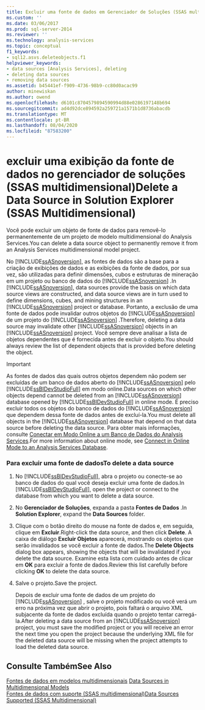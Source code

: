 ```yaml
---
title: Excluir uma fonte de dados em Gerenciador de Soluções (SSAS multidimensional) | Microsoft Docs
ms.custom: ''
ms.date: 03/06/2017
ms.prod: sql-server-2014
ms.reviewer: ''
ms.technology: analysis-services
ms.topic: conceptual
f1_keywords:
- sql12.asvs.deleteobjects.f1
helpviewer_keywords:
- data sources [Analysis Services], deleting
- deleting data sources
- removing data sources
ms.assetid: b45441ef-f909-4736-98b9-cc80d0acac99
author: minewiskan
ms.author: owend
ms.openlocfilehash: d6101c8704579894590994d88e0286197148b694
ms.sourcegitcommit: ad4d92dce894592a259721a1571b1d8736abacdb
ms.translationtype: MT
ms.contentlocale: pt-BR
ms.lasthandoff: 08/04/2020
ms.locfileid: "87583200"
---
```

# <a name="delete-a-data-source-in-solution-explorer-ssas-multidimensional"></a><span data-ttu-id="6b2de-102">excluir uma exibição da fonte de dados no gerenciador de soluções (SSAS multidimensional)</span><span class="sxs-lookup"><span data-stu-id="6b2de-102">Delete a Data Source in Solution Explorer (SSAS Multidimensional)</span></span>
  <span data-ttu-id="6b2de-103">Você pode excluir um objeto de fonte de dados para removê-lo permanentemente de um projeto de modelo multidimensional do Analysis Services.</span><span class="sxs-lookup"><span data-stu-id="6b2de-103">You can delete a data source object to permanently remove it from an Analysis Services multidimensional model project.</span></span>  
  
 <span data-ttu-id="6b2de-104">No [!INCLUDE[ssASnoversion](../../includes/ssasnoversion-md.md)], as fontes de dados são a base para a criação de exibições de dados e as exibições da fonte de dados, por sua vez, são utilizadas para definir dimensões, cubos e estruturas de mineração em um projeto ou banco de dados do [!INCLUDE[ssASnoversion](../../includes/ssasnoversion-md.md)] .</span><span class="sxs-lookup"><span data-stu-id="6b2de-104">In [!INCLUDE[ssASnoversion](../../includes/ssasnoversion-md.md)], data sources provide the basis on which data source views are constructed, and data source views are in turn used to define dimensions, cubes, and mining structures in an [!INCLUDE[ssASnoversion](../../includes/ssasnoversion-md.md)] project or database.</span></span> <span data-ttu-id="6b2de-105">Portanto, a exclusão de uma fonte de dados pode invalidar outros objetos do [!INCLUDE[ssASnoversion](../../includes/ssasnoversion-md.md)] de um projeto do [!INCLUDE[ssASnoversion](../../includes/ssasnoversion-md.md)] .</span><span class="sxs-lookup"><span data-stu-id="6b2de-105">Therefore, deleting a data source may invalidate other [!INCLUDE[ssASnoversion](../../includes/ssasnoversion-md.md)] objects in an [!INCLUDE[ssASnoversion](../../includes/ssasnoversion-md.md)] project.</span></span> <span data-ttu-id="6b2de-106">Você sempre deve analisar a lista de objetos dependentes que é fornecida antes de excluir o objeto.</span><span class="sxs-lookup"><span data-stu-id="6b2de-106">You should always review the list of dependent objects that is provided before deleting the object.</span></span>  
  
> [!IMPORTANT]  
>  <span data-ttu-id="6b2de-107">As fontes de dados das quais outros objetos dependem não podem ser excluídas de um banco de dados aberto do [!INCLUDE[ssASnoversion](../../includes/ssasnoversion-md.md)] pelo [!INCLUDE[ssBIDevStudioFull](../../includes/ssbidevstudiofull-md.md)] em modo online.</span><span class="sxs-lookup"><span data-stu-id="6b2de-107">Data sources on which other objects depend cannot be deleted from an [!INCLUDE[ssASnoversion](../../includes/ssasnoversion-md.md)] database opened by [!INCLUDE[ssBIDevStudioFull](../../includes/ssbidevstudiofull-md.md)] in online mode.</span></span> <span data-ttu-id="6b2de-108">É preciso excluir todos os objetos do banco de dados do [!INCLUDE[ssASnoversion](../../includes/ssasnoversion-md.md)] que dependem dessa fonte de dados antes de excluí-la.</span><span class="sxs-lookup"><span data-stu-id="6b2de-108">You must delete all objects in the [!INCLUDE[ssASnoversion](../../includes/ssasnoversion-md.md)] database that depend on that data source before deleting the data source.</span></span> <span data-ttu-id="6b2de-109">Para obter mais informações, consulte [Conectar em Modo Online a um Banco de Dados do Analysis Services](connect-in-online-mode-to-an-analysis-services-database.md).</span><span class="sxs-lookup"><span data-stu-id="6b2de-109">For more information about online mode, see [Connect in Online Mode to an Analysis Services Database](connect-in-online-mode-to-an-analysis-services-database.md).</span></span>  
  
### <a name="to-delete-a-data-source"></a><span data-ttu-id="6b2de-110">Para excluir uma fonte de dados</span><span class="sxs-lookup"><span data-stu-id="6b2de-110">To delete a data source</span></span>  
  
1.  <span data-ttu-id="6b2de-111">No [!INCLUDE[ssBIDevStudioFull](../../includes/ssbidevstudiofull-md.md)], abra o projeto ou conecte-se ao banco de dados do qual você deseja excluir uma fonte de dados.</span><span class="sxs-lookup"><span data-stu-id="6b2de-111">In [!INCLUDE[ssBIDevStudioFull](../../includes/ssbidevstudiofull-md.md)], open the project or connect to the database from which you want to delete a data source.</span></span>  
  
2.  <span data-ttu-id="6b2de-112">No **Gerenciador de Soluções**, expanda a pasta **Fontes de Dados** .</span><span class="sxs-lookup"><span data-stu-id="6b2de-112">In **Solution Explorer**, expand the **Data Sources** folder.</span></span>  
  
3.  <span data-ttu-id="6b2de-113">Clique com o botão direito do mouse na fonte de dados e, em seguida, clique em **Excluir**.</span><span class="sxs-lookup"><span data-stu-id="6b2de-113">Right-click the data source, and then click **Delete**.</span></span> <span data-ttu-id="6b2de-114">A caixa de diálogo **Excluir Objetos**  aparecerá, mostrando os objetos que serão invalidados se você excluir a fonte de dados.</span><span class="sxs-lookup"><span data-stu-id="6b2de-114">The **Delete Objects**  dialog box appears, showing the objects that will be invalidated if you delete the data source.</span></span> <span data-ttu-id="6b2de-115">Examine esta lista com cuidado antes de clicar em **OK** para excluir a fonte de dados.</span><span class="sxs-lookup"><span data-stu-id="6b2de-115">Review this list carefully before clicking **OK** to delete the data source.</span></span>  
  
4.  <span data-ttu-id="6b2de-116">Salve o projeto.</span><span class="sxs-lookup"><span data-stu-id="6b2de-116">Save the project.</span></span>  
  
     <span data-ttu-id="6b2de-117">Depois de excluir uma fonte de dados de um projeto do [!INCLUDE[ssASnoversion](../../includes/ssasnoversion-md.md)] , salve o projeto modificado ou você verá um erro na próxima vez que abrir o projeto, pois faltará o arquivo XML subjacente da fonte de dados excluída quando o projeto tentar carregá-la.</span><span class="sxs-lookup"><span data-stu-id="6b2de-117">After deleting a data source from an [!INCLUDE[ssASnoversion](../../includes/ssasnoversion-md.md)] project, you must save the modified project or you will receive an error the next time you open the project because the underlying XML file for the deleted data source will be missing when the project attempts to load the deleted data source.</span></span>  
  
## <a name="see-also"></a><span data-ttu-id="6b2de-118">Consulte Também</span><span class="sxs-lookup"><span data-stu-id="6b2de-118">See Also</span></span>  
 <span data-ttu-id="6b2de-119">[Fontes de dados em modelos multidimensionais](data-sources-in-multidimensional-models.md) </span><span class="sxs-lookup"><span data-stu-id="6b2de-119">[Data Sources in Multidimensional Models](data-sources-in-multidimensional-models.md) </span></span>  
 [<span data-ttu-id="6b2de-120">Fontes de dados com suporte &#40;SSAS multidimensional&#41;</span><span class="sxs-lookup"><span data-stu-id="6b2de-120">Data Sources Supported &#40;SSAS Multidimensional&#41;</span></span>](supported-data-sources-ssas-multidimensional.md)  
  
  
